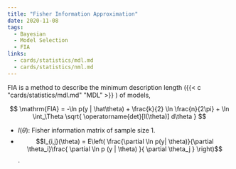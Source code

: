 ```yaml
---
title: "Fisher Information Approximation"
date: 2020-11-08
tags:
  - Bayesian
  - Model Selection
  - FIA
links:
  - cards/statistics/mdl.md
  - cards/statistics/nml.md
---
```



FIA is a method to describe the minimum description length ({{< c "cards/statistics/mdl.md" "MDL" >}}  ) of models,

$$
\mathrm{FIA} = -\ln p(y | \hat\theta) + \frac{k}{2} \ln \frac{n}{2\pi} + \ln \int_\Theta \sqrt{ \operatorname{det}[I(\theta)] d\theta }
$$

- $I(\theta)$: Fisher information matrix of sample size 1.
- $$I_{i,j}(\theta) = E\left( \frac{\partial \ln p(y| \theta)}{\partial \theta_i}\frac{ \partial \ln p (y | \theta) }{ \partial \theta_j } \right)$$.
